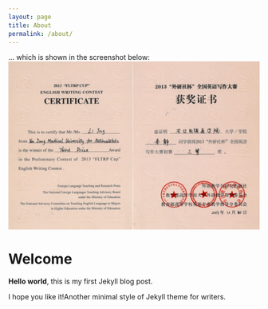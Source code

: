 ```yaml
---
layout: page
title: About
permalink: /about/
---
```


... which is shown in the screenshot below:
![My helpful screenshot](/assets/css/x3.jpg)


# Welcome

**Hello world**, this is my first Jekyll blog post.

I hope you like it!Another minimal style of Jekyll theme for writers.
